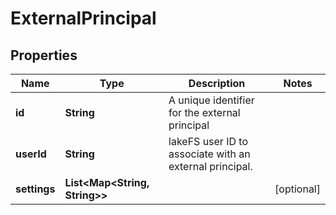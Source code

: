 

# ExternalPrincipal


## Properties

| Name | Type | Description | Notes |
|------------ | ------------- | ------------- | -------------|
|**id** | **String** | A unique identifier for the external principal |  |
|**userId** | **String** | lakeFS user ID to associate with an external principal.  |  |
|**settings** | **List&lt;Map&lt;String, String&gt;&gt;** |  |  [optional] |



